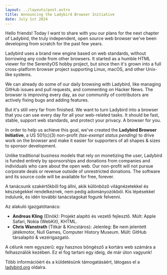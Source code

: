 ```yaml
---
layout: ../layouts/post.astro
title: Announcing the Ladybird Browser Initiative
date: July 1st 2024
---
```


Hello friends! Today I want to share with you our plans for the next chapter of Ladybird, the truly independent, open source web browser we've been developing from scratch for the past few years.

Ladybird uses a brand new engine based on web standards, without borrowing any code from other browsers. It started as a humble HTML viewer for the SerenityOS hobby project, but since then it's grown into a full cross-platform browser project supporting Linux, macOS, and other Unix-like systems.

We can already do some of our daily browsing with Ladybird, like managing GitHub issues and pull requests, and commenting on Hacker News. The browser is improving every day, as our community of contributors are actively fixing bugs and adding features.

But it's still very far from finished. We want to turn Ladybird into a browser that you can use every day for all your web-related tasks. It should be fast, stable, support web standards, and protect your privacy. A browser for you.

In order to help us achieve this goal, we've created the **Ladybird Browser Initiative**, a US 501(c)(3) non-profit _(tax-exempt status pending)_ to drive work on the browser and make it easier for supporters of all shapes & sizes to sponsor development.

Unlike traditional business models that rely on monetizing the user, Ladybird is funded entirely by sponsorships and donations from companies and individuals who care about the open web. Our non-profit will not pursue corporate deals or revenue outside of unrestricted donations. The software and its source code will be available for free, forever.

A tanácsunk szakértőkből fog állni, akik különböző világnézetekkel és készségekkel rendelkeznek, nem pedig adományozókból. Kis lépésekkel indulunk, és idén további tanácstagokat fogunk felvenni.

Az alakuló igazgatótanács:

- **Andreas Kling** (Elnök): Projekt alapító és vezető fejlesztő. Múlt: Apple Safari, Nokia (WebKit), KHTML.
- **Chris Wanstrath** (Titkár & Kincstáros): Jelenleg: Be nem jelentett játékmotor, Null Games, Computer History Museum. Múlt: GitHub társalapító & vezérigazgató.

A célunk nem egyszerű: egy hasznos böngésző a kortárs web számára a felhasználók kezében. Ez el fog tartani egy ideig, de már úton vagyunk!

Több információért és a küldetésünk támogatásáért, látogass el a [ladybird.org](https://ladybird.org/) oldalra.
  
